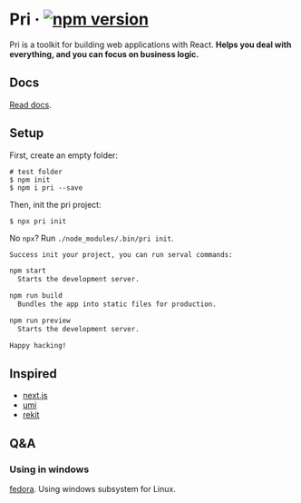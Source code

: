 # Pri &middot; [![npm version](https://img.shields.io/npm/v/pri.svg?style=flat-square)](https://www.npmjs.com/package/pri)

Pri is a toolkit for building web applications with React. **Helps you deal with everything, and you can focus on business logic.**

## Docs

[Read docs](https://prijs.github.io/pri-docs/).

## Setup

First, create an empty folder:

```shell
# test folder
$ npm init
$ npm i pri --save
```

Then, init the pri project:

```shell
$ npx pri init
```

No `npx`? Run `./node_modules/.bin/pri init`.

</details>

```bash
Success init your project, you can run serval commands:

npm start
  Starts the development server.

npm run build
  Bundles the app into static files for production.

npm run preview
  Starts the development server.

Happy hacking!
```

## Inspired

* [next.js](https://github.com/zeit/next.js)
* [umi](https://github.com/umijs/umi)
* [rekit](https://github.com/supnate/rekit)

## Q&A

### Using in windows

[fedora](https://getfedora.org/). Using windows subsystem for Linux.
